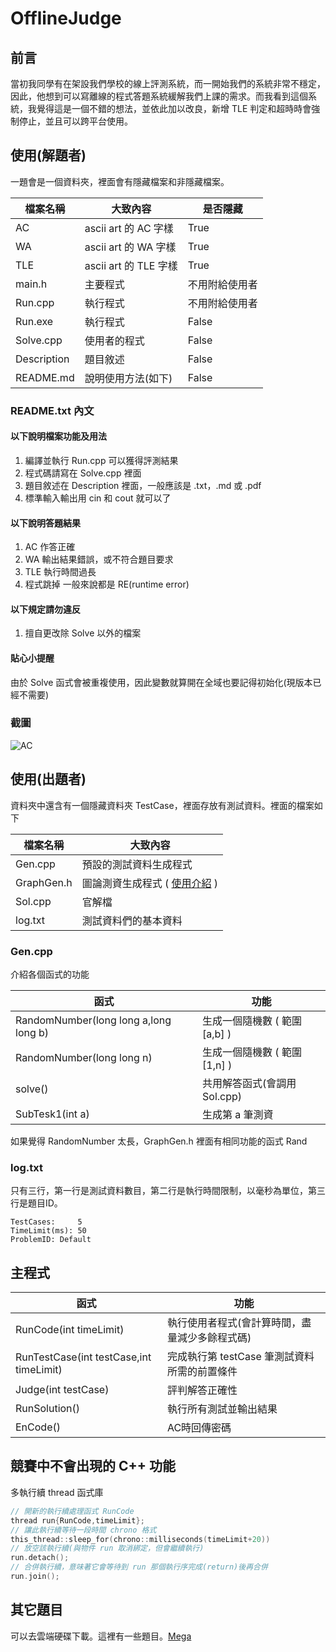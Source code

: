 # OfflineJudge

## 前言

當初我同學有在架設我們學校的線上評測系統，而一開始我們的系統非常不穩定，因此，他想到可以寫離線的程式答題系統緩解我們上課的需求。而我看到這個系統，我覺得這是一個不錯的想法，並依此加以改良，新增 TLE 判定和超時時會強制停止，並且可以跨平台使用。

## 使用(解題者)

一題會是一個資料夾，裡面會有隱藏檔案和非隱藏檔案。

| 檔案名稱 | 大致內容 | 是否隱藏 |
| --- | --- | --- |
| AC | ascii art 的 AC 字樣 | True |
| WA | ascii art 的 WA 字樣 | True |
| TLE | ascii art 的 TLE 字樣 | True |
| main.h | 主要程式 | 不用附給使用者 |
| Run.cpp | 執行程式 | 不用附給使用者 |
| Run.exe | 執行程式 | False |
| Solve.cpp | 使用者的程式 | False |
| Description | 題目敘述 | False |
| README.md | 說明使用方法(如下) | False |

### README.txt 內文

#### 以下說明檔案功能及用法

1. 編譯並執行 Run.cpp 可以獲得評測結果
2. 程式碼請寫在 Solve.cpp 裡面
3. 題目敘述在 Description 裡面，一般應該是 .txt，.md 或 .pdf
4. 標準輸入輸出用 cin 和 cout 就可以了

#### 以下說明答題結果

1. AC 作答正確
2. WA 輸出結果錯誤，或不符合題目要求
3. TLE 執行時間過長
4. 程式跳掉 一般來說都是 RE(runtime error)

#### 以下規定請勿違反

1. 擅自更改除 Solve 以外的檔案

#### 貼心小提醒

由於 Solve 函式會被重複使用，因此變數就算開在全域也要記得初始化(現版本已經不需要)

### 截圖

![AC](https://live.staticflickr.com/65535/52131824719_f3ef187894_o.png)

## 使用(出題者)

資料夾中還含有一個隱藏資料夾 TestCase，裡面存放有測試資料。裡面的檔案如下

| 檔案名稱 | 大致內容 |
| --- | --- |
| Gen.cpp | 預設的測試資料生成程式 |
| GraphGen.h | 圖論測資生成程式 ( [使用介紹](https://mtmatt.page/misc/the-test-case-builder-of-graph-theory/) ) |
| Sol.cpp | 官解檔 |
| log.txt | 測試資料們的基本資料 |

### Gen.cpp

介紹各個函式的功能

| 函式 | 功能 |
| --- | --- |
| RandomNumber(long long a,long long b) | 生成一個隨機數 ( 範圍\[a,b\] ) |
| RandomNumber(long long n) | 生成一個隨機數 ( 範圍\[1,n\] ) |
| solve() | 共用解答函式(會調用Sol.cpp) |
| SubTesk1(int a) | 生成第 a 筆測資 |

如果覺得 RandomNumber 太長，GraphGen.h 裡面有相同功能的函式 Rand

### log.txt

只有三行，第一行是測試資料數目，第二行是執行時間限制，以毫秒為單位，第三行是題目ID。

```
TestCases:     5
TimeLimit(ms): 50
ProblemID: Default
```

## 主程式

| 函式 | 功能 |
| --- | --- |
| RunCode(int timeLimit) | 執行使用者程式(會計算時間，盡量減少多餘程式碼) |
| RunTestCase(int testCase,int timeLimit) | 完成執行第 testCase 筆測試資料所需的前置條件 |
| Judge(int testCase) | 評判解答正確性 |
| RunSolution() | 執行所有測試並輸出結果 |
| EnCode() | AC時回傳密碼 |

## 競賽中不會出現的 C++ 功能

多執行續 thread 函式庫

```cpp
// 開新的執行續處理函式 RunCode
thread run{RunCode,timeLimit};
// 讓此執行續等待一段時間 chrono 格式
this_thread::sleep_for(chrono::milliseconds(timeLimit+20))
// 放空該執行續(與物件 run 取消綁定，但會繼續執行)
run.detach();
// 合併執行續，意味著它會等待到 run 那個執行序完成(return)後再合併
run.join();
```

## 其它題目

可以去雲端硬碟下載。這裡有一些題目。[Mega](https://mega.nz/folder/HgdU3J4A#NjDnWXqIS6Ov_hDGnrbtkA)
